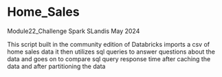 # Home_Sales
Module22_Challenge Spark
SLandis
May 2024

This script built in the community edition of Databricks
imports a csv of home sales data
it then utilizes sql queries to answer questions about the data
and goes on to compare sql query response time after caching the data
and after partitioning the data


